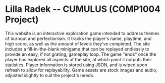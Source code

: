 <h1>Lilla Radek -- CUMULUS (COMP1004 Project)</h1>
<p>This website is an interactive exploration game intended to address themes of burnout and perfectionism. It tracks the player's name, playtime, and high score, as well as the amount of levels they've completed. The site includes a fill-in-the-blank minigame that can be replayed endlessly to provide an easy, if not grating, gameplay loop. The game "ends" once the player has explored all aspects of the site, at which point it outputs their statistics. Player information is stored using JSON, and is wiped upon refresh to allow for replayability. Game assets are stock images and audio, adjusted slightly to suit the project's needs.</p>

